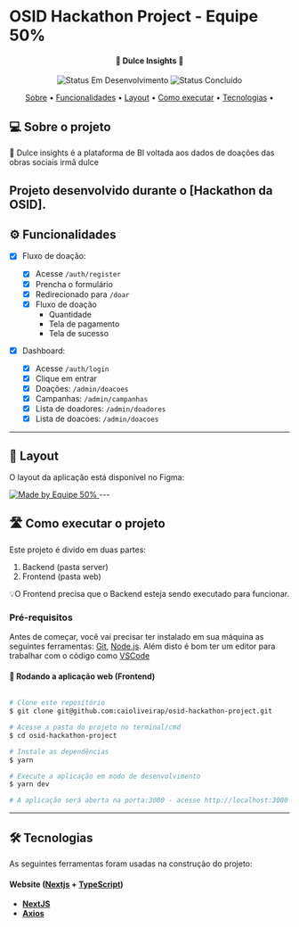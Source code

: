 # OSID Hackathon Project - Equipe 50%

<h4 align="center"> 
	🚧 Dulce Insights 🚧
</h4>

<p align="center">
	<img alt="Status Em Desenvolvimento" src="https://img.shields.io/badge/STATUS-EM%20DESENVOLVIMENTO-green">
	<img alt="Status Concluído" src="https://img.shields.io/badge/STATUS-CONCLU%C3%8DDO-brightgreen">
</p>

<p align="center">
 <a href="#-sobre-o-projeto">Sobre</a> •
 <a href="#-funcionalidades">Funcionalidades</a> •
 <a href="#-layout">Layout</a> • 
 <a href="#-como-executar-o-projeto">Como executar</a> • 
 <a href="#-tecnologias">Tecnologias</a> • 
</p>

## 💻 Sobre o projeto

📄 Dulce insights é a plataforma de BI voltada aos dados de doações das obras sociais irmã dulce

## Projeto desenvolvido durante o **[Hackathon da OSID]**.

## ⚙️ Funcionalidades

- [x] Fluxo de doação:

  - [x] Acesse `/auth/register`
  - [x] Prencha o formulário
  - [x] Redirecionado para `/doar`
  - [x] Fluxo de doação
    - Quantidade
    - Tela de pagamento
    - Tela de sucesso

- [x] Dashboard:
  - [x] Acesse `/auth/login`
  - [x] Clique em entrar
  - [x] Doações: `/admin/doacoes`
  - [x] Campanhas: `/admin/campanhas`
  - [x] Lista de doadores: `/admin/doadores`
  - [x] Lista de doacoes: `/admin/doacoes`

---

## 🎨 Layout

O layout da aplicação está disponível no Figma:

<a href="https://www.figma.com/file/SP2BbR9KTIhgxn5fusQvGm/Hackathon-OSID-2023?type=design&node-id=1-2&t=LVUkgjdLFywRxsDo-0">
  <img alt="Made by Equipe 50%" src="https://img.shields.io/badge/Acessar%20Layout%20-Figma-%2304D361">
</a>
---

## 🛣️ Como executar o projeto

Este projeto é divido em duas partes:

1. Backend (pasta server)
2. Frontend (pasta web)

💡O Frontend precisa que o Backend esteja sendo executado para funcionar.

### Pré-requisitos

Antes de começar, você vai precisar ter instalado em sua máquina as seguintes ferramentas:
[Git](https://git-scm.com), [Node.js](https://nodejs.org/en/).
Além disto é bom ter um editor para trabalhar com o código como [VSCode](https://code.visualstudio.com/)

#### 🧭 Rodando a aplicação web (Frontend)

```bash

# Clone este repositório
$ git clone git@github.com:caioliveirap/osid-hackathon-project.git

# Acesse a pasta do projeto no terminal/cmd
$ cd osid-hackathon-project

# Instale as dependências
$ yarn

# Execute a aplicação em modo de desenvolvimento
$ yarn dev

# A aplicação será aberta na porta:3000 - acesse http://localhost:3000

```

---

## 🛠 Tecnologias

As seguintes ferramentas foram usadas na construção do projeto:

#### **Website** ([Nextjs](https://reactjs.org/) + [TypeScript](https://www.typescriptlang.org/))

- **[NextJS](https://nextjs.org/)**
- **[Axios](https://github.com/axios/axios)**
